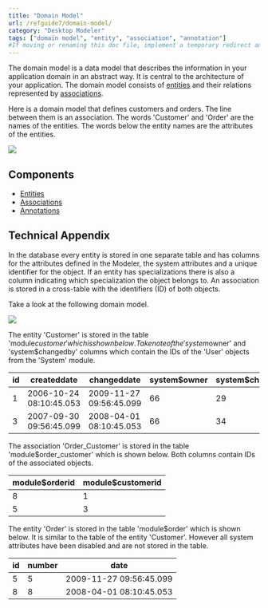```yaml
---
title: "Domain Model"
url: /refguide7/domain-model/
category: "Desktop Modeler"
tags: ["domain model", "entity", "association", "annotation"]
#If moving or renaming this doc file, implement a temporary redirect and let the respective team know they should update the URL in the product. See Mapping to Products for more details.
---
```



The domain model is a data model that describes the information in your application domain in an abstract way. It is central to the architecture of your application. The domain model consists of [entities](/refguide7/entities/) and their relations represented by [associations](/refguide7/associations/).

Here is a domain model that defines customers and orders. The line between them is an association. The words 'Customer' and 'Order' are the names of the entities. The words below the entity names are the attributes of the entities.

![](/attachments/refguide7/desktop-modeler/domain-model/917531.png)

## Components

*   [Entities](/refguide7/entities/)
*   [Associations](/refguide7/associations/)
*   [Annotations](/refguide7/annotations/)

## Technical Appendix

In the database every entity is stored in one separate table and has columns for the attributes defined in the Modeler, the system attributes and a unique identifier for the object. If an entity has specializations there is also a column indicating which specialization the object belongs to. An association is stored in a cross-table with the identifiers (ID) of both objects.

Take a look at the following domain model.

![](/attachments/refguide7/desktop-modeler/domain-model/917890.png)

The entity 'Customer' is stored in the table 'module$customer' which is shown below. Take note of the 'system$owner' and 'system$changedby' columns which contain the IDs of the 'User' objects from the 'System' module.

| id | createddate | changeddate | system$owner | system$changedby | fullname |
| --- | --- | --- | --- | --- | --- |
| 1 | 2006-10-24 08:10:45.053 | 2009-11-27 09:56:45.099 | 66 | 29 | Steve Jobs |
| 3 | 2007-09-30 09:56:45.099 | 2008-04-01 08:10:45.053 | 66 | 34 | Bill Gates |

The association 'Order_Customer' is stored in the table 'module$order_customer' which is shown below. Both columns contain IDs of the associated objects.

| module$orderid | module$customerid |
| --- | --- |
| 8 | 1 |
| 5 | 3 |

The entity 'Order' is stored in the table 'module$order' which is shown below. It is similar to the table of the entity 'Customer'. However all system attributes have been disabled and are not stored in the table.

| id | number | date |
| --- | --- | --- |
| 5 | 5 | 2009-11-27 09:56:45.099 |
| 8 | 8 | 2008-04-01 08:10:45.053 |
